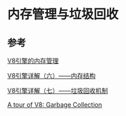 # 内存管理与垃圾回收


## 参考

[V8引擎的内存管理](http://www.imooc.com/article/300729?block_id=tuijian_wz)

[V8引擎详解（六）——内存结构](https://juejin.cn/post/6844904175868837901#heading-2)

[V8引擎详解（七）——垃圾回收机制](https://juejin.cn/post/6844904182512615432#heading-0)

[A tour of V8: Garbage Collection](https://jayconrod.com/posts/55/a-tour-of-v8-garbage-collection)
